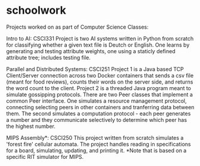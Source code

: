 # schoolwork
Projects worked on as part of Computer Science Classes:

Intro to AI: CSCI331
  Project is two AI systems written in Python from scratch for classifying whether a given text file is Deutch or English. One learns by generating and testing attribute weights, one using a staticly defined attribute tree;  includes testing file.

Parallel and Distributed Systems: CSCI251
  Project 1 is a Java based TCP Client/Server connection across two Docker containers that sends a csv file (meant for food reviews), counts their words on the server side, and returns the word count to the client.
  Project 2 is a threaded Java program meant to simulate gossipping protocols. There are two Peer classes that implement a common Peer interface. One simulates a resource management protocol, connecting selecting peers in other containers and tranferring data between them. The second simulates a computation protocol - each peer generates a number and they communicate selectively to determine which peer has the highest number.
  
MIPS Assembly*: CSCI250
  This project written from scratch simulates a 'forest fire' cellular automata. The project handles reading in specifications for a board, simulating, updating, and printing it.
  *Note that is based on a specific RIT simulator for MIPS.
